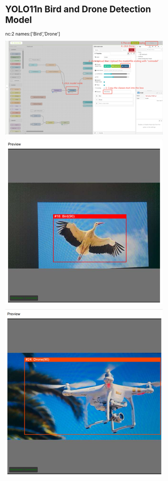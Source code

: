 # YOLO11n Bird and Drone Detection Model

nc:2
names:['Bird','Drone']


![alt text](../statics/image-3.png)

![alt text](./statics/image.png)

![alt text](./statics/image-2.png)